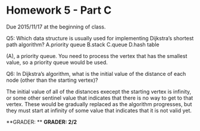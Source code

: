Homework 5 - Part C
===================
Due 2015/11/17 at the beginning of class.

Q5: Which data structure is usually used for implementing Dijkstra’s shortest path algorithm?
    A.priority queue
    B.stack
    C.queue
    D.hash table

(A), a priority queue. You need to process the vertex that has the smallest value, so a priority queue would be used.

Q6: In Dijkstra’s algorithm, what is the initial value of the distance of each node (other than the starting vertex)?

The initial value of all of the distances execept the starting vertex is infinity, or some other sentinel value that indicates 
that there is no way to get to that vertex. These would be gradually replaced as the algorithm progresses, but they must start 
at infinity of some value that indicates that it is not valid yet.





**GRADER: **
**GRADER: 2/2**